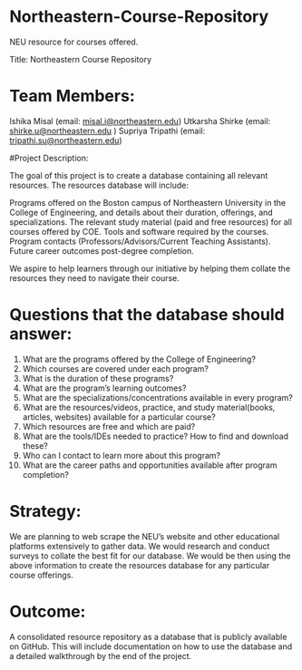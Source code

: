 # Northeastern-Course-Repository
NEU resource for courses offered. 

Title: Northeastern Course Repository

# Team Members: 

Ishika Misal (email: misal.i@northeastern.edu)
Utkarsha Shirke (email: shirke.u@northeastern.edu )
Supriya Tripathi (email: tripathi.su@northeastern.edu)

#Project Description: 

The goal of this project is to create a database containing all relevant resources. The resources database will include: 

Programs offered on the Boston campus of Northeastern University in the College of Engineering, and details about their duration, offerings, and specializations. 
The relevant study material (paid and free resources) for all courses offered by COE. 
Tools and software required by the courses.  
Program contacts (Professors/Advisors/Current Teaching Assistants). 
Future career outcomes post-degree completion. 

We aspire to help learners through our initiative by helping them collate the resources they need to navigate their course. 

# Questions that the database should answer: 

1. What are the programs offered by the College of Engineering? 
2. Which courses are covered under each program? 
3. What is the duration of these programs?
4. What are the program’s learning outcomes?
5. What are the specializations/concentrations available in every program?
6. What are the resources/videos, practice, and study material(books, articles, websites) available for a particular course? 
7. Which resources are free and which are paid?
8. What are the tools/IDEs needed to practice? How to find and download these? 
9. Who can I contact to learn more about this program? 
10. What are the career paths and opportunities available after program completion?

# Strategy:

We are planning to web scrape the NEU’s website and other educational platforms extensively to gather data. 
We would research and conduct surveys to collate the best fit for our database. 
We would be then using the above information to create the resources database for any particular course offerings. 

# Outcome:

A consolidated resource repository as a database that is publicly available on GitHub. This will include documentation on how to use the database and a detailed walkthrough by the end of the project. 


